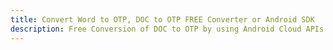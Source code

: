 ---title: Convert Word to OTP, DOC to OTP FREE Converter or Android SDKdescription: Free Conversion of DOC to OTP by using Android Cloud APIs & SDKs. Also Create, Edit & Render Microsoft Word & OpenOffice documents in the Cloud.---